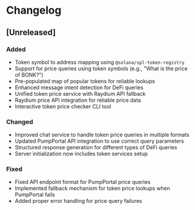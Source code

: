 # Changelog

## [Unreleased]

### Added
- Token symbol to address mapping using `@solana/spl-token-registry`
- Support for price queries using token symbols (e.g., "What is the price of BONK?")
- Pre-populated map of popular tokens for reliable lookups
- Enhanced message intent detection for DeFi queries
- Unified token price service with Raydium API fallback
- Raydium price API integration for reliable price data
- Interactive token price checker CLI tool

### Changed
- Improved chat service to handle token price queries in multiple formats
- Updated PumpPortal API integration to use correct query parameters
- Structured response generation for different types of DeFi queries
- Server initialization now includes token services setup

### Fixed
- Fixed API endpoint format for PumpPortal price queries
- Implemented fallback mechanism for token price lookups when PumpPortal fails
- Added proper error handling for price query failures 